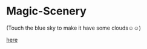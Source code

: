 # Magic-Scenery

(Touch the blue sky to make it have some clouds☺️☺️)

[here](https://adityakumar99.github.io/Magic-Scenery/)

